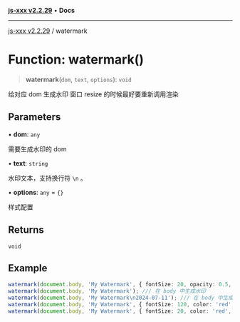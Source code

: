 [**js-xxx v2.2.29**](../README.md) • **Docs**

***

[js-xxx v2.2.29](../README.md) / watermark

# Function: watermark()

> **watermark**(`dom`, `text`, `options`): `void`

给对应 dom 生成水印
窗口 resize 的时候最好要重新调用渲染

## Parameters

• **dom**: `any`

需要生成水印的 dom

• **text**: `string`

水印文本，支持换行符 `\n` 。

• **options**: `any` = `{}`

样式配置

## Returns

`void`

## Example

```ts
watermark(document.body, 'My Watermark', { fontSize: 20, opacity: 0.5, angle: -30, color: 'red', fontFamily: 'Arial', repeat: true, backgroundOpacity: 0.05 });
watermark(document.body, 'My Watermark'); /// 在 body 中生成水印
watermark(document.body, 'My Watermark\n2024-07-11'); /// 在 body 中生成水印，支持换行符。
watermark(document.body, 'My Watermark', { fontSize: 120, color: 'red', repeat: false, angle: 0 }); /// 在 body 中生成水印
watermark(document.body, 'My Watermark', { fontSize: 20, color: 'red', repeat: true, angle: 90 }); /// 在 body 中生成水印
```
